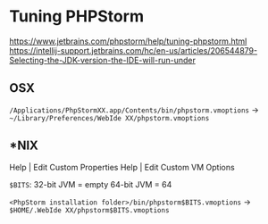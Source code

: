 Tuning PHPStorm
===============
https://www.jetbrains.com/phpstorm/help/tuning-phpstorm.html
https://intellij-support.jetbrains.com/hc/en-us/articles/206544879-Selecting-the-JDK-version-the-IDE-will-run-under

OSX
---
`/Applications/PhpStormXX.app/Contents/bin/phpstorm.vmoptions` -> `~/Library/Preferences/WebIde XX/phpstorm.vmoptions`

*NIX
----
Help | Edit Custom Properties
Help | Edit Custom VM Options

`$BITS`:
32-bit JVM = empty
64-bit JVM = 64

`<PhpStorm installation folder>/bin/phpstorm$BITS.vmoptions` -> `$HOME/.WebIde XX/phpstorm$BITS.vmoptions`
